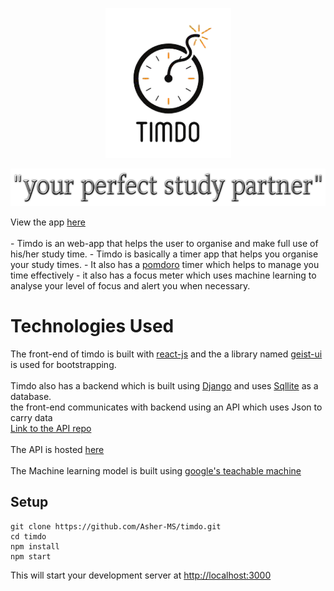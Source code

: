 <!-- # Getting Started with Create React App

## Available Scripts

In the project directory, you can run:

### `npm start`

Runs the app in the development mode.\
Open [http://localhost:3000](http://localhost:3000) to view it in the browser.

The page will reload if you make edits.\
You will also see any lint errors in the console.

<!-- ### `npm test`

Launches the test runner in the interactive watch mode.\
See the section about [running tests](https://facebook.github.io/create-react-app/docs/running-tests) for more information.

### `npm run build`

Builds the app for production to the `build` folder.\
It correctly bundles React in production mode and optimizes the build for the best performance.

The build is minified and the filenames include the hashes.\
Your app is ready to be deployed!

See the section about [deployment](https://facebook.github.io/create-react-app/docs/deployment) for more information.

### `npm run eject`

**Note: this is a one-way operation. Once you `eject`, you can’t go back!**

If you aren’t satisfied with the build tool and configuration choices, you can `eject` at any time. This command will remove the single build dependency from your project.

Instead, it will copy all the configuration files and the transitive dependencies (webpack, Babel, ESLint, etc) right into your project so you have full control over them. All of the commands except `eject` will still work, but they will point to the copied scripts so you can tweak them. At this point you’re on your own.

You don’t have to ever use `eject`. The curated feature set is suitable for small and middle deployments, and you shouldn’t feel obligated to use this feature. However we understand that this tool wouldn’t be useful if you couldn’t customize it when you are ready for it.

## Learn More

You can learn more in the [Create React App documentation](https://facebook.github.io/create-react-app/docs/getting-started).

To learn React, check out the [React documentation](https://reactjs.org/).

### Code Splitting

This section has moved here: [https://facebook.github.io/create-react-app/docs/code-splitting](https://facebook.github.io/create-react-app/docs/code-splitting)

### Analyzing the Bundle Size

This section has moved here: [https://facebook.github.io/create-react-app/docs/analyzing-the-bundle-size](https://facebook.github.io/create-react-app/docs/analyzing-the-bundle-size)

### Making a Progressive Web App

This section has moved here: [https://facebook.github.io/create-react-app/docs/making-a-progressive-web-app](https://facebook.github.io/create-react-app/docs/making-a-progressive-web-app)

### Advanced Configuration

This section has moved here: [https://facebook.github.io/create-react-app/docs/advanced-configuration](https://facebook.github.io/create-react-app/docs/advanced-configuration)

### Deployment

This section has moved here: [https://facebook.github.io/create-react-app/docs/deployment](https://facebook.github.io/create-react-app/docs/deployment)

### `npm run build` fails to minify

This section has moved here: [https://facebook.github.io/create-react-app/docs/troubleshooting#npm-run-build-fails-to-minify](https://facebook.github.io/create-react-app/docs/troubleshooting#npm-run-build-fails-to-minify) -->

<p align="center">
<img src="public/assets/Capture-removebg-preview.png"></img>
</p>
<p align="center">
<img src="public/assets/tagline.png" width=600 height=60/>
</p>
View the app <a href="https://timdo-ochre.vercel.app/">here</a>
<br><br>
- Timdo is an web-app that helps the user to organise and make full use of his/her study time.
- Timdo is basically a timer app that helps you organise your study times.
- It also has a <a href="https://en.wikipedia.org/wiki/Pomodoro_Technique">pomdoro</a> timer which helps to manage you time effectively
- it also has a focus meter which uses machine learning to analyse your level of focus and alert you when necessary.

# Technologies Used

The front-end of timdo is built with <a href="https://reactjs.org/">react-js</a>
and the a library named <a href="https://react.geist-ui.dev/">geist-ui</a> is used for bootstrapping.
<br><br>
Timdo also has a backend which is built using <a href="https://www.djangoproject.com/">Django</a>
and uses <a href="https://www.sqlite.org/index.html">Sqllite</a> as a database.<br>
the front-end communicates with backend using an API which uses Json to carry data<br>
<a href="https://github.com/Asher-MS/timdo_api">Link to the API repo</a>
<br><br>
The API is hosted <a href="https://timdo-api.herokuapp.com/api/all">here</a>
<br><br>
The Machine learning model is built using <a href="https://teachablemachine.withgoogle.com/">google's teachable machine</a>

## Setup

```
git clone https://github.com/Asher-MS/timdo.git
cd timdo
npm install
npm start
```

This will start your development server at <a href="http://localhost:3000">http://localhost:3000</a>
